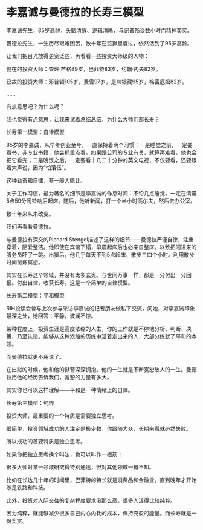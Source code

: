 # 李嘉诚与曼德拉的长寿三模型

李嘉诚先生，85岁高龄，头脑清醒、逻辑清晰，与记者畅谈数小时而精神奕奕。 

曼德拉先生，一生历尽艰难困苦，数十年在监狱里度过，依然活到了95岁高龄。 

让我们把目光放得更宽泛些，再看看一些投资大师级的人物： 

健在的投资大师：查理·芒格89岁，巴菲特83岁，约翰·内夫82岁。 

已故的投资大师：邓普顿105岁，费雪97岁，是川银藏95岁，格雷厄姆82岁。 

…… 

有点意思吧？为什么呢？ 

我也觉得有点意思，让我来试着总结总结，为什么大师们都长寿？ 

长寿第一模型：自律模型 

85岁的李嘉诚，从早年创业至今，一直保持着两个习惯：一是睡觉之前，一定要看书，非专业书籍，他会抓重点看，如果跟公司的专业有关，就算再难看，他也会把它看完；二是晚饭之后，一定要看十几二十分钟的英文电视，不仅要看，还要跟着大声说，因为“怕落伍”。 

这种勤奋和自律，非一般人能比。 

关于工作习惯，最为著名的细节是李嘉诚的作息时间：不论几点睡觉，一定在清晨5点59分闹铃响后起床。随后，他听新闻，打一个半小时高尔夫，然后去办公室。 

数十年来从未改变。 

我们再看看曼德拉。 

与曼德拉有深交的Richard Stengel描述了这样的细节——曼德拉严谨自律，注重穿着，酷爱整洁。他即使在宾馆下榻，早晨起床后也必亲自整床。以致把闯进来的服务员吓了一跳。出狱后，他几乎每天不到5点起床，散步三四个小时。利用散步时间锻炼冥想。 

其实在长寿这个领域，并没有太多玄奥。与世间万事一样，都是一分付出一分回报。付出自律，收获长寿。这是一个简单的自律模型。 

长寿第二模型：平和模型 

RIH投读会曾与上次参与采访李嘉诚的记者朋友做私下交流，问她，对李嘉诚印象最深之处，她回答：平静，波澜不惊。 

某种程度上，投资生涯是高度浓缩的人生，你的工作就是不停地分析、判断、决策，乃至认错。能够从这种浓缩的历练中活着走出来的人，大部分练就了平和的本领。 

而曼德拉就更不用说了。 

在出狱的时候，他和他的狱警深深拥抱。他的一生就是不断宽恕敌人的一生。曼德拉用他的经历告诉我们，宽恕的力量有多大。 

其实你也可以这样理解——平和是一种情绪上的自律。 

长寿第三模型：纯粹 

投资大师，最重要的一个特质是需要独立思考。 

很简单，投资领域成功的人注定是极少数，你跟随大众，长期来看就必然失败。 

所以成功的首要特质是独立思考。 

如果你把独立思考换个叫法，也可以叫作一根筋！ 

很多大师对某一领域研究得特别通透，但对其他领域一概不知。 

比如在长达几十年的时间里，巴菲特的特长就是消费品和金融业。直到晚年才开始涉足铁路和科技。 

此外，投资对人际交往的复杂程度要求没那么高。很多人活得比较纯粹。 

因为纯粹，就能够减少很多自己内心内耗的成本，保持充盈的能量。而长寿就是一份奖赏。